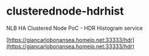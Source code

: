# clusterednode-hdrhist
NLB HA Clustered Node PoC - HDR Histogram service

[https://giancarlobonansea.homeip.net:33333/hdr](https://giancarlobonansea.homeip.net:33333/hdr)